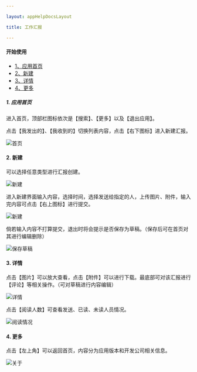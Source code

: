```yaml
---

layout: appHelpDocsLayout

title: 工作汇报

---
```


#### 开始使用 

* [1、应用首页](#home)
* [2、新建](#add)
* [3、详情](#detail)
* [4、更多](#more)

##### 1. 应用首页 <span id="home"> </span>
进入首页，顶部栏图标依次是【搜索】、【更多】以及【退出应用】。

点击【我发出的】、【我收到的】切换列表内容，点击【右下图标】进入新建汇报。

![首页](./img/workreport/home.jpg)

#### 2. 新建 <span id="add"> </span>
可以选择任意类型进行汇报创建。

![新建](./img/workreport/add1.jpg)

进入新建界面输入内容，选择时间，选择发送给指定的人，上传图片、附件，输入完内容可点击【右上图标】进行提交。

![新建](./img/workreport/add2.jpg)

倘若输入内容不打算提交，退出时将会提示是否保存为草稿。（保存后可在首页对其进行编辑删除）

![保存草稿](./img/workreport/add3.jpg)

#### 3. 详情 <span id="detail"> </span>
点击【图片】可以放大查看，点击【附件】可以进行下载。最底部可对该汇报进行【评论】等相关操作。（可对草稿进行内容编辑）

![详情](./img/workreport/detail.jpg)

点击【阅读人数】可查看发送、已读、未读人员情况。

![阅读情况](./img/workreport/detail1.jpg)

#### 4. 更多 <span id="more"> </span>
点击【左上角】可以返回首页，内容分为应用版本和开发公司相关信息。

![关于](./img/workreport/about.jpg)
